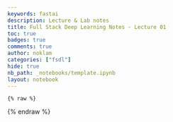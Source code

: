 ```yaml
---
keywords: fastai
description: Lecture & Lab notes
title: Full Stack Deep Learning Notes - Lecture 01
toc: true 
badges: true
comments: true
author: noklam
categories: ["fsdl"]
hide: true
nb_path: _notebooks/template.ipynb
layout: notebook
---
```


<!--
#################################################
### THIS FILE WAS AUTOGENERATED! DO NOT EDIT! ###
#################################################
# file to edit: _notebooks/template.ipynb
-->

<div class="container" id="notebook-container">
        
    {% raw %}
    
<div class="cell border-box-sizing code_cell rendered">

</div>
    {% endraw %}

</div>
 

